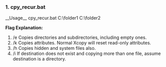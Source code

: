 <h3>1. cpy_recur.bat</h3>
__Usage__  
 cpy_recur.bat C:\folder1 C:\folder2

__Flag Explanation:__
1. /e Copies directories and subdirectories, including empty ones.
1. /k Copies attributes. Normal Xcopy will reset read-only attributes.
1. /h Copies hidden and system files also.
1. /i If destination does not exist and copying more than one file, assume destination is a directory.
